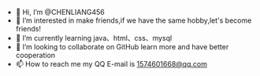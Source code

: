 - 👋 Hi, I’m @CHENLIANG456
- 👀 I’m interested in make friends,if we have the same hobby,let's become friends!
- 🌱 I’m currently learning java、html、css、mysql
- 💞️ I’m looking to collaborate on GitHub learn more and have better cooperation
- 📫 How to reach me  my QQ E-mail is 1574601668@qq.com

<!---
CHENLIANG456/CHENLIANG456 is a ✨ special ✨ repository because its `README.md` (this file) appears on your GitHub profile.
You can click the Preview link to take a look at your changes.



--->
